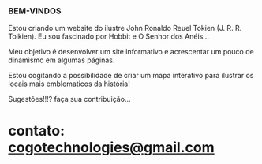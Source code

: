### BEM-VINDOS ###

Estou criando um website do ilustre John Ronaldo Reuel Tokien (J. R. R. Tolkien). Eu sou fascinado por Hobbit e O Senhor dos Anéis...

Meu objetivo é desenvolver um site informativo e acrescentar um pouco de dinamismo em algumas páginas.

Estou cogitando a possibilidade de criar um mapa interativo para ilustrar os locais mais emblematicos da história!

Sugestões!!!? faça sua contribuição...

# contato: cogotechnologies@gmail.com 
